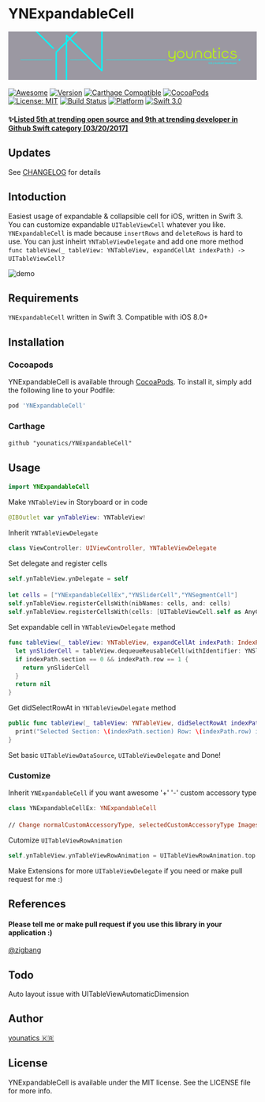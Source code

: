 # YNExpandableCell
![titleImage](Images/younatics.png)

[![Awesome](https://cdn.rawgit.com/sindresorhus/awesome/d7305f38d29fed78fa85652e3a63e154dd8e8829/media/badge.svg)](https://github.com/sindresorhus/awesome)
[![Version](https://img.shields.io/cocoapods/v/YNExpandableCell.svg?style=flat)](http://cocoapods.org/pods/YNExpandableCell)
[![Carthage Compatible](https://img.shields.io/badge/Carthage-compatible-4BC51D.svg?style=flat)](https://github.com/Carthage/Carthage)
[![CocoaPods](https://img.shields.io/cocoapods/metrics/doc-percent/YNExpandableCell.svg)](http://cocoadocs.org/docsets/YNExpandableCell)
[![License: MIT](https://img.shields.io/badge/license-MIT-blue.svg?style=flat)](https://github.com/younatics/YNExpandableCell/blob/master/LICENSE)
[![Build Status](https://travis-ci.org/younatics/YNExpandableCell.svg?branch=master)](https://travis-ci.org/younatics/YNExpandableCell)
[![Platform](https://img.shields.io/cocoapods/p/YNExpandableCell.svg?style=flat)](http://cocoapods.org/pods/YNExpandableCell)
[![Swift 3.0](https://img.shields.io/badge/Swift-3.0-orange.svg?style=flat)](https://developer.apple.com/swift/)

#### ✨[Listed 5th at trending open source and 9th at trending developer in Github Swift category [03/20/2017]](https://github.com/younatics/YNExpandableCell/blob/master/Images/5th.PNG)

## Updates

See [CHANGELOG](https://github.com/younatics/YNExpandableCell/blob/master/CHANGELOG.md) for details

## Intoduction
Easiest usage of expandable & collapsible cell for iOS, written in Swift 3. You can customize expandable `UITableViewCell` whatever you like. `YNExpandableCell` is made because `insertRows` and `deleteRows` is hard to use. You can just inheirt `YNTableViewDelegate` and add one more method `func tableView(_ tableView: YNTableView, expandCellAt indexPath) -> UITableViewCell?` 

![demo](Images/YNExpandableCell.gif)

## Requirements

`YNExpandableCell` written in Swift 3. Compatible with iOS 8.0+

## Installation

### Cocoapods

YNExpandableCell is available through [CocoaPods](http://cocoapods.org). To install
it, simply add the following line to your Podfile:

```ruby
pod 'YNExpandableCell'
```
### Carthage
```
github "younatics/YNExpandableCell"
```
## Usage
```swift
import YNExpandableCell
```

Make `YNTableView` in Storyboard or in code
```swift
@IBOutlet var ynTableView: YNTableView!
```

Inherit `YNTableViewDelegate`
```swift
class ViewController: UIViewController, YNTableViewDelegate 
```

Set delegate and register cells
```swift
self.ynTableView.ynDelegate = self

let cells = ["YNExpandableCellEx","YNSliderCell","YNSegmentCell"]
self.ynTableView.registerCellsWith(nibNames: cells, and: cells)
self.ynTableView.registerCellsWith(cells: [UITableViewCell.self as AnyClass], and: ["YNNonExpandableCell"])
```

Set expandable cell in `YNTableViewDelegate` method
```swift
func tableView(_ tableView: YNTableView, expandCellAt indexPath: IndexPath) -> UITableViewCell? {
  let ynSliderCell = tableView.dequeueReusableCell(withIdentifier: YNSliderCell.ID) as! YNSliderCell
  if indexPath.section == 0 && indexPath.row == 1 {
    return ynSliderCell
  }
  return nil
}
```

Get didSelectRowAt in `YNTableViewDelegate` method
```swift
public func tableView(_ tableView: YNTableView, didSelectRowAt indexPath: IndexPath, isExpandedCell: Bool) {
  print("Selected Section: \(indexPath.section) Row: \(indexPath.row) isExpandedCell: \(isExpandedCell)")
}
```

Set basic `UITableViewDataSource`, `UITableViewDelegate` and Done!

### Customize
Inherit `YNExpandableCell` if you want awesome '+' '-' custom accessory type
```swift
class YNExpandableCellEx: YNExpandableCell

// Change normalCustomAccessoryType, selectedCustomAccessoryType Images
```

Cutomize `UITableViewRowAnimation`
```swift
self.ynTableView.ynTableViewRowAnimation = UITableViewRowAnimation.top
```

Make Extensions for more `UITableViewDelegate` if you need or make pull request for me :)

## References
#### Please tell me or make pull request if you use this library in your application :) 
[@zigbang](https://github.com/zigbang)

## Todo
Auto layout issue with UITableViewAutomaticDimension

## Author
[younatics 🇰🇷](http://younatics.github.io)

## License
YNExpandableCell is available under the MIT license. See the LICENSE file for more info.
